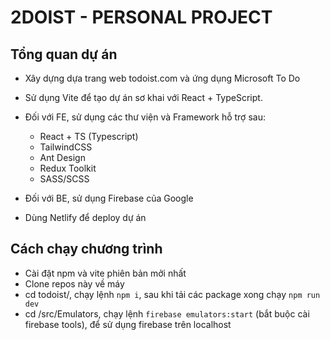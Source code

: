 # 2DOIST - PERSONAL PROJECT

## Tổng quan dự án

- Xây dựng dựa trang web todoist.com và ứng dụng Microsoft To Do

- Sử dụng Vite để tạo dự án sơ khai với React + TypeScript.

- Đối với FE, sử dụng các thư viện và Framework hỗ trợ sau:

  - React + TS (Typescript)
  - TailwindCSS
  - Ant Design
  - Redux Toolkit
  - SASS/SCSS

- Đối với BE, sử dụng Firebase của Google

- Dùng Netlify để deploy dự án

## Cách chạy chương trình

- Cài đặt npm và vite phiên bản mởi nhất
- Clone repos này về máy
- cd todoist/, chạy lệnh `npm i`, sau khi tải các package xong chạy `npm run dev`
- cd /src/Emulators, chạy lệnh `firebase emulators:start` (bắt buộc cài firebase tools), để sử dụng firebase trên localhost
